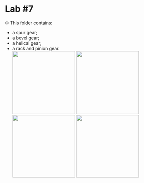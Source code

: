 # Lab #7

:gear: This folder contains:
- a spur gear;
- a bevel gear;
- a helical gear;
- a rack and pinion gear.  
<img src="https://user-images.githubusercontent.com/76184859/113504062-603c2f00-953e-11eb-977e-331f259e5a65.png" height="200"> <img src="https://user-images.githubusercontent.com/76184859/113504075-6af6c400-953e-11eb-84aa-367ca3a618ca.png" height="200"> <img src="https://user-images.githubusercontent.com/76184859/113504076-6c27f100-953e-11eb-9a31-57a85ac7196a.png" height="200"> <img src="https://user-images.githubusercontent.com/76184859/113504078-6d591e00-953e-11eb-951a-41790b23e02d.png" height="200">
